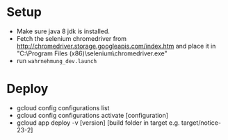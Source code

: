# Setup 

* Make sure java 8 jdk is installed.
* Fetch the selenium chromedriver from http://chromedriver.storage.googleapis.com/index.htm and place it in "C:\Program Files (x86)\selenium\chromedriver.exe"
* run `wahrnehmung_dev.launch` 

# Deploy

* gcloud config configurations list
* gcloud config configurations activate [configuration]
* gcloud app deploy -v [version] [build folder in target e.g. target/notice-23-2]
